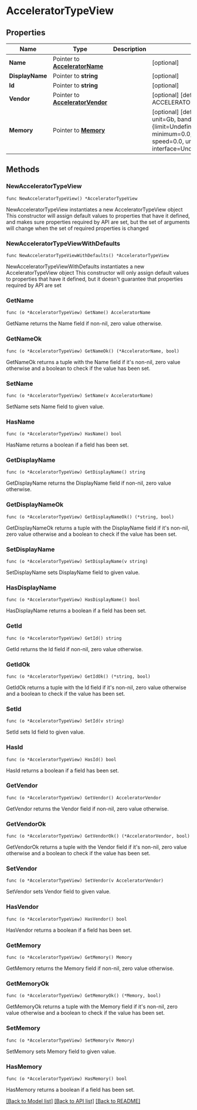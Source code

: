 # AcceleratorTypeView

## Properties

Name | Type | Description | Notes
------------ | ------------- | ------------- | -------------
**Name** | Pointer to [**AcceleratorName**](AcceleratorName.md) |  | [optional] 
**DisplayName** | Pointer to **string** |  | [optional] 
**Id** | Pointer to **string** |  | [optional] 
**Vendor** | Pointer to [**AcceleratorVendor**](AcceleratorVendor.md) |  | [optional] [default to ACCELERATORVENDOR_UNDEFINED]
**Memory** | Pointer to [**Memory**](Memory.md) |  | [optional] [default to {size=0.0, unit=Gb, bandwidth={limit=Undefined, maximum=0.0, minimum=0.0, sla=Undefined, speed=0.0, unit=Undefined}, interface=Undefined}]

## Methods

### NewAcceleratorTypeView

`func NewAcceleratorTypeView() *AcceleratorTypeView`

NewAcceleratorTypeView instantiates a new AcceleratorTypeView object
This constructor will assign default values to properties that have it defined,
and makes sure properties required by API are set, but the set of arguments
will change when the set of required properties is changed

### NewAcceleratorTypeViewWithDefaults

`func NewAcceleratorTypeViewWithDefaults() *AcceleratorTypeView`

NewAcceleratorTypeViewWithDefaults instantiates a new AcceleratorTypeView object
This constructor will only assign default values to properties that have it defined,
but it doesn't guarantee that properties required by API are set

### GetName

`func (o *AcceleratorTypeView) GetName() AcceleratorName`

GetName returns the Name field if non-nil, zero value otherwise.

### GetNameOk

`func (o *AcceleratorTypeView) GetNameOk() (*AcceleratorName, bool)`

GetNameOk returns a tuple with the Name field if it's non-nil, zero value otherwise
and a boolean to check if the value has been set.

### SetName

`func (o *AcceleratorTypeView) SetName(v AcceleratorName)`

SetName sets Name field to given value.

### HasName

`func (o *AcceleratorTypeView) HasName() bool`

HasName returns a boolean if a field has been set.

### GetDisplayName

`func (o *AcceleratorTypeView) GetDisplayName() string`

GetDisplayName returns the DisplayName field if non-nil, zero value otherwise.

### GetDisplayNameOk

`func (o *AcceleratorTypeView) GetDisplayNameOk() (*string, bool)`

GetDisplayNameOk returns a tuple with the DisplayName field if it's non-nil, zero value otherwise
and a boolean to check if the value has been set.

### SetDisplayName

`func (o *AcceleratorTypeView) SetDisplayName(v string)`

SetDisplayName sets DisplayName field to given value.

### HasDisplayName

`func (o *AcceleratorTypeView) HasDisplayName() bool`

HasDisplayName returns a boolean if a field has been set.

### GetId

`func (o *AcceleratorTypeView) GetId() string`

GetId returns the Id field if non-nil, zero value otherwise.

### GetIdOk

`func (o *AcceleratorTypeView) GetIdOk() (*string, bool)`

GetIdOk returns a tuple with the Id field if it's non-nil, zero value otherwise
and a boolean to check if the value has been set.

### SetId

`func (o *AcceleratorTypeView) SetId(v string)`

SetId sets Id field to given value.

### HasId

`func (o *AcceleratorTypeView) HasId() bool`

HasId returns a boolean if a field has been set.

### GetVendor

`func (o *AcceleratorTypeView) GetVendor() AcceleratorVendor`

GetVendor returns the Vendor field if non-nil, zero value otherwise.

### GetVendorOk

`func (o *AcceleratorTypeView) GetVendorOk() (*AcceleratorVendor, bool)`

GetVendorOk returns a tuple with the Vendor field if it's non-nil, zero value otherwise
and a boolean to check if the value has been set.

### SetVendor

`func (o *AcceleratorTypeView) SetVendor(v AcceleratorVendor)`

SetVendor sets Vendor field to given value.

### HasVendor

`func (o *AcceleratorTypeView) HasVendor() bool`

HasVendor returns a boolean if a field has been set.

### GetMemory

`func (o *AcceleratorTypeView) GetMemory() Memory`

GetMemory returns the Memory field if non-nil, zero value otherwise.

### GetMemoryOk

`func (o *AcceleratorTypeView) GetMemoryOk() (*Memory, bool)`

GetMemoryOk returns a tuple with the Memory field if it's non-nil, zero value otherwise
and a boolean to check if the value has been set.

### SetMemory

`func (o *AcceleratorTypeView) SetMemory(v Memory)`

SetMemory sets Memory field to given value.

### HasMemory

`func (o *AcceleratorTypeView) HasMemory() bool`

HasMemory returns a boolean if a field has been set.


[[Back to Model list]](../README.md#documentation-for-models) [[Back to API list]](../README.md#documentation-for-api-endpoints) [[Back to README]](../README.md)


